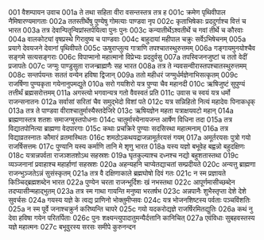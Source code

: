 001	वैशम्पायन उवाच
001a	ते तथा सहिता वीरा वसन्तस्तत्र तत्र ह
001c	क्रमेण पृथिवीपाल नैमिषारण्यमागताः
002a	ततस्तीर्थेषु पुण्येषु गोमत्याः पाण्डवा नृप
002c	कृताभिषेकाः प्रददुर्गाश्च वित्तं च भारत
003a	तत्र देवान्पितॄन्विप्रांस्तर्पयित्वा पुनः पुनः
003c	कन्यातीर्थेऽश्वतीर्थे च गवां तीर्थे च कौरवाः
004a	वालकोट्यां वृषप्रस्थे गिरावुष्य च पाण्डवाः
004c	बाहुदायां महीपाल चक्रुः सर्वेऽभिषेचनम्
005a	प्रयागे देवयजने देवानां पृथिवीपते
005c	ऊषुराप्लुत्य गात्राणि तपश्चातस्थुरुत्तमम्
006a	गङ्गायमुनयोश्चैव सङ्गमे सत्यसङ्गराः
006c	विपाप्मानो महात्मानो विप्रेभ्यः प्रददुर्वसु
007a	तपस्विजनजुष्टां च ततो वेदीं प्रजापतेः
007c	जग्मुः पाण्डुसुता राजन्ब्राह्मणैः सह भारत
008a	तत्र ते न्यवसन्वीरास्तपश्चातस्थुरुत्तमम्
008c	सन्तर्पयन्तः सततं वन्येन हविषा द्विजान्
009a	ततो महीधरं जग्मुर्धर्मज्ञेनाभिसत्कृतम्
009c	राजर्षिणा पुण्यकृता गयेनानुपमद्युते
010a	सरो गयशिरो यत्र पुण्या चैव महानदी
010c	ऋषिजुष्टं सुपुण्यं तत्तीर्थं ब्रह्मसरोत्तमम्
011a	अगस्त्यो भगवान्यत्र गतो वैवस्वतं प्रति
011c	उवास च स्वयं यत्र धर्मो राजन्सनातनः
012a	सर्वासां सरितां चैव समुद्भेदो विशां पते
012c	यत्र सन्निहितो नित्यं महादेवः पिनाकधृक्
013a	तत्र ते पाण्डवा वीराश्चातुर्मास्यैस्तदेजिरे
013c	ऋषियज्ञेन महता यत्राक्षयवटो महान्
014a	ब्राह्मणास्तत्र शतशः समाजग्मुस्तपोधनाः
014c	चातुर्मास्येनायजन्त आर्षेण विधिना तदा
015a	तत्र विद्यातपोनित्या ब्राह्मणा वेदपारगाः
015c	कथाः प्रचक्रिरे पुण्याः सदसिस्था महात्मनाम्
016a	तत्र विद्याव्रतस्नातः कौमारं व्रतमास्थितः
016c	शमठोऽकथयद्राजन्नामूर्तरयसं गयम्
017a	अमूर्तरयसः पुत्रो गयो राजर्षिसत्तमः
017c	पुण्यानि यस्य कर्माणि तानि मे शृणु भारत
018a	यस्य यज्ञो बभूवेह बह्वन्नो बहुदक्षिणः
018c	यत्रान्नपर्वता राजञ्शतशोऽथ सहस्रशः
019a	घृतकुल्याश्च दध्नश्च नद्यो बहुशतास्तथा
019c	व्यञ्जनानां प्रवाहाश्च महार्हाणां सहस्रशः
020a	अहन्यहनि चाप्येतद्याचतां सम्प्रदीयते
020c	अन्यत्तु ब्राह्मणा राजन्भुञ्जतेऽन्नं सुसंस्कृतम्
021a	तत्र वै दक्षिणाकाले ब्रह्मघोषो दिवं गतः
021c	न स्म प्रज्ञायते किञ्चिद्ब्रह्मशब्देन भारत
022a	पुण्येन चरता राजन्भूर्दिशः खं नभस्तथा
022c	आपूर्णमासीच्छब्देन तदप्यासीन्महाद्भुतम्
023a	तत्र स्म गाथा गायन्ति मनुष्या भरतर्षभ
023c	अन्नपानैः शुभैस्तृप्ता देशे देशे सुवर्चसः
024a	गयस्य यज्ञे के त्वद्य प्राणिनो भोक्तुमीप्सवः
024c	यत्र भोजनशिष्टस्य पर्वताः पञ्चविंशतिः
025a	न स्म पूर्वे जनाश्चक्रुर्न करिष्यन्ति चापरे
025c	गयो यदकरोद्यज्ञे राजर्षिरमितद्युतिः
026a	कथं नु देवा हविषा गयेन परितर्पिताः
026c	पुनः शक्ष्यन्त्युपादातुमन्यैर्दत्तानि कानिचित्
027a	एवंविधाः सुबहवस्तस्य यज्ञे महात्मनः
027c	बभूवुरस्य सरसः समीपे कुरुनन्दन
